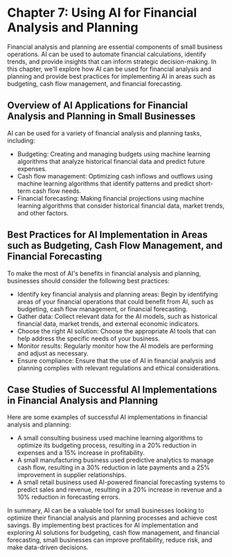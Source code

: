 Chapter 7: Using AI for Financial Analysis and Planning
=======================================================

Financial analysis and planning are essential components of small business operations. AI can be used to automate financial calculations, identify trends, and provide insights that can inform strategic decision-making. In this chapter, we'll explore how AI can be used for financial analysis and planning and provide best practices for implementing AI in areas such as budgeting, cash flow management, and financial forecasting.

Overview of AI Applications for Financial Analysis and Planning in Small Businesses
-----------------------------------------------------------------------------------

AI can be used for a variety of financial analysis and planning tasks, including:

* Budgeting: Creating and managing budgets using machine learning algorithms that analyze historical financial data and predict future expenses.
* Cash flow management: Optimizing cash inflows and outflows using machine learning algorithms that identify patterns and predict short-term cash flow needs.
* Financial forecasting: Making financial projections using machine learning algorithms that consider historical financial data, market trends, and other factors.

Best Practices for AI Implementation in Areas such as Budgeting, Cash Flow Management, and Financial Forecasting
----------------------------------------------------------------------------------------------------------------

To make the most of AI's benefits in financial analysis and planning, businesses should consider the following best practices:

* Identify key financial analysis and planning areas: Begin by identifying areas of your financial operations that could benefit from AI, such as budgeting, cash flow management, or financial forecasting.
* Gather data: Collect relevant data for the AI models, such as historical financial data, market trends, and external economic indicators.
* Choose the right AI solution: Choose the appropriate AI tools that can help address the specific needs of your business.
* Monitor results: Regularly monitor how the AI models are performing and adjust as necessary.
* Ensure compliance: Ensure that the use of AI in financial analysis and planning complies with relevant regulations and ethical considerations.

Case Studies of Successful AI Implementations in Financial Analysis and Planning
--------------------------------------------------------------------------------

Here are some examples of successful AI implementations in financial analysis and planning:

* A small consulting business used machine learning algorithms to optimize its budgeting process, resulting in a 20% reduction in expenses and a 15% increase in profitability.
* A small manufacturing business used predictive analytics to manage cash flow, resulting in a 30% reduction in late payments and a 25% improvement in supplier relationships.
* A small retail business used AI-powered financial forecasting systems to predict sales and revenue, resulting in a 20% increase in revenue and a 10% reduction in forecasting errors.

In summary, AI can be a valuable tool for small businesses looking to optimize their financial analysis and planning processes and achieve cost savings. By implementing best practices for AI implementation and exploring AI solutions for budgeting, cash flow management, and financial forecasting, small businesses can improve profitability, reduce risk, and make data-driven decisions.
